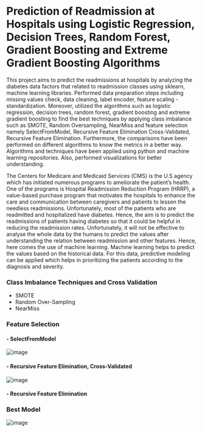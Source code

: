 # Prediction of Readmission at Hospitals using Logistic Regression, Decision Trees, Random Forest, Gradient Boosting and Extreme Gradient Boosting Algorithms
This project aims to predict the readmissions at hospitals by analyzing the diabetes data factors that related to readmission classes using sklearn, machine learning libraries. Performed data preparation steps including missing values check, data cleaning, label encoder, feature scaling - standardization. Moreover, utilized the algorithms such as logistic regression, decision trees, random forest, gradient boosting and extreme gradient boosting to find the best techniques by applying class imbalance such as SMOTE, Random Oversampling, NearMiss and feature selection namely SelectFromModel, Recursive Feature Elimination Cross-Validated, Recursive Feature Elimination. Furthermore, the comparisons have been performed on different algorithms to know the metrics in a better way. Algorithms and techniques have been applied using python and machine learning repositories. Also, performed visualizations for better understanding.


The Centers for Medicare and Medicaid Services (CMS) is the U.S agency which has initiated numerous programs to ameliorate the patient’s health. One of the programs is Hospital Readmission Reduction Program (HRRP), a value-based purchase program that motivates the hospitals to enhance the care and communication between caregivers and patients to lessen the needless readmissions. Unfortunately, most of the patients who are readmitted and hospitalized have diabetes. Hence, the aim is to predict the readmissions of patients having diabetes so that it could be helpful in reducing the readmission rates. Unfortunately, it will not be effective to analyse the whole data by the humans to predict the values after understanding the relation between readmission and other features. Hence, here comes the use of machine learning. Machine learning helps to predict the values based on the historical data. For this data, predictive modeling can be applied which helps in prioritizing the patients according to the diagnosis and severity. 

### Class Imbalance Techniques and Cross Validation
- SMOTE
- Random Over-Sampling
- NearMiss

### Feature Selection
#### - SelectFromModel
![image](https://user-images.githubusercontent.com/49236667/109395487-96293a80-7924-11eb-8e3c-e8575b9e3614.png)
#### -  Recursive Feature Elimination, Cross-Validated
![image](https://user-images.githubusercontent.com/49236667/109395637-53b42d80-7925-11eb-853e-6636a6883f3a.png)
#### -  Recursive Feature Elimination

### Best Model
![image](https://user-images.githubusercontent.com/49236667/109395374-ed7adb00-7923-11eb-8d3e-b76cd5b5b206.png)
